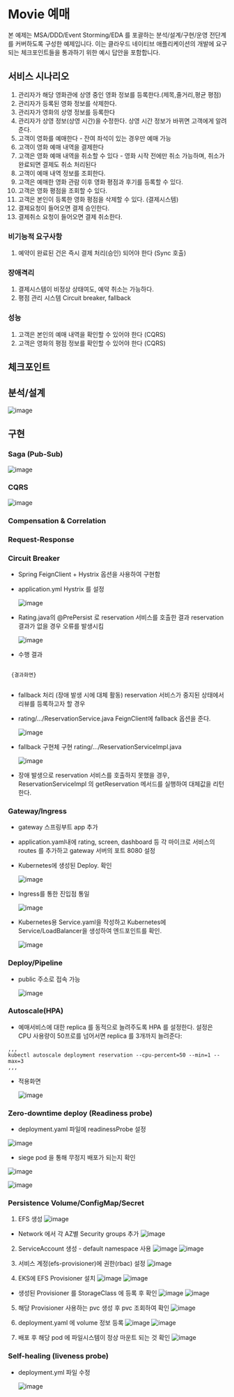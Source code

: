 # Movie 예매

본 예제는 MSA/DDD/Event Storming/EDA 를 포괄하는 분석/설계/구현/운영 전단계를 커버하도록 구성한 예제입니다. 이는 클라우드 네이티브 애플리케이션의 개발에 요구되는 체크포인트들을 통과하기 위한 예시 답안을 포함합니다.



## 서비스 시나리오
1. 관리자가 해당 영화관에 상영 중인 영화 정보를 등록한다.(제목,줄거리,평균 평점)
3. 관리자가 등록된 영화 정보를 삭제한다.
4. 관리자가 영화의 상영 정보를 등록한다
5. 관리자가 상영 정보(상영 시간)을 수정한다. 상영 시간 정보가 바뀌면 고객에게 알려준다.
1. 고객이 영화를 예매한다 - 잔여 좌석이 있는 경우만 예매 가능
4. 고객이 영화 예매 내역을 결제한다
5. 고객은 영화 예매 내역을 취소할 수 있다 - 영화 시작 전에만 취소 가능하며, 취소가 완료되면 결제도 취소 처리된다
7. 고객이 예매 내역 정보를 조회한다.
8. 고객은 예매한 영화 관람 이후 영화 평점과 후기를 등록할 수 있다.
9. 고객은 영화 평점을 조회할 수 있다.
10. 고객은 본인이 등록한 영화 평점을 삭제할 수 있다.
(결제시스템)
1. 결제요청이 들어오면 결제 승인한다.
2. 결제취소 요청이 들어오면 결제 취소한다.


### 비기능적 요구사항
1. 예약이 완료된 건은 즉시 결제 처리(승인) 되어야 한다 (Sync 호출)

### 장애격리
1. 결제시스템이 비정상 상태여도, 예약 취소는 가능하다.
2. 평점 관리 시스템 Circuit  breaker, fallback 

### 성능
1. 고객은 본인의 예매 내역을 확인할 수 있어야 한다 (CQRS)
2. 고객은 영화의 평점 정보를 확인할 수 있어야 한다 (CQRS)



## 체크포인트

## 분석/설계

![image](https://user-images.githubusercontent.com/49747084/209963026-96c742a1-2a77-45a2-994d-388f366345d5.png)


## 구현

### Saga (Pub-Sub)
![image](https://user-images.githubusercontent.com/117365912/210039670-89cdb013-4185-450f-a696-1b0b93d8f166.png)


### CQRS
![image](https://user-images.githubusercontent.com/117365912/210039618-945de9e4-1659-49b8-9d45-de45b08643ab.png)

### Compensation & Correlation
### Request-Response


### Circuit Breaker
- Spring FeignClient + Hystrix 옵션을 사용하여 구현함
- application.yml Hystrix 를 설정

  ![image](https://user-images.githubusercontent.com/117143880/210035409-182c3ea2-533a-4246-a04e-23b96ff1281a.png)

- Rating.java의 @PrePersist 로
reservation 서비스를 호출한 결과
reservation 결과가 없을 경우 오류를 발생시킴

  ![image](https://user-images.githubusercontent.com/117143880/210035244-d763ac80-4350-434b-88e1-e4b8f08a3990.png)

 - 수행 결과
 <pre><code>
 {결과화면}
 </code></pre>
 
 - fallback 처리 (장애 발생 시에 대체 활동)
   reservation 서비스가 중지된 상태에서 리뷰를 등록하고자 할 경우
 - rating/.../ReservationService.java FeignClient에 fallback 옵션을 준다.
 
   ![image](https://user-images.githubusercontent.com/117143880/210034593-be5ee7a0-3fa2-48cf-8575-0bf38cf57691.png)
 - fallback 구현체 구현
   rating/.../ReservationServiceImpl.java
   
   ![image](https://user-images.githubusercontent.com/117143880/210034905-08d3dbc5-530b-408f-b414-234dc2f9526a.png)
 - 장애 발생으로 reservation 서비스를 호출하지 못했을 경우, ReservationServiceImpl 의 getReservation 메서드를 실행하여 대체값을 리턴한다.
 

### Gateway/Ingress
- gateway 스프링부트 app 추가
- application.yaml내에 rating, screen, dashboard 등 각 마이크로 서비스의 routes 를 추가하고 gateway 서버의 포트 8080 설정
- Kubernetes에 생성된 Deploy. 확인

  ![image](https://user-images.githubusercontent.com/117143880/210031686-33985e23-4158-4ad5-82be-45a722f613bb.png)

- Ingress를 통한 진입점 통일

  ![image](https://user-images.githubusercontent.com/117143880/210032858-20741d7b-1d1a-47d6-9547-8c1b921ef763.png)

- Kubernetes용 Service.yaml을 작성하고 Kubernetes에 Service/LoadBalancer을 생성하여 엔드포인트를 확인.

  ![image](https://user-images.githubusercontent.com/117143880/210031800-dbaa3153-e087-4e8e-a652-857cb4e40510.png)


### Deploy/Pipeline
- public 주소로 접속 가능

  ![image](https://user-images.githubusercontent.com/117143880/210031960-56073ac2-f484-4805-abfd-b979a7dfbfba.png)


### Autoscale(HPA)
- 예매서비스에 대한 replica 를 동적으로 늘려주도록 HPA 를 설정한다. 설정은 CPU 사용량이 50프로를 넘어서면 replica 를 3개까지 늘려준다:
<pre><code>,,,
kubectl autoscale deployment reservation --cpu-percent=50 --min=1 --max=3
,,,
</code></pre>
- 적용화면

  ![image](https://user-images.githubusercontent.com/117143880/210032616-e95eee4c-c136-4a2e-b327-13b5d1c6531a.png)


### Zero-downtime deploy (Readiness probe)
- deployment.yaml 파일에 readinessProbe 설정

![image](https://user-images.githubusercontent.com/117251587/210034003-7b99130a-7ee3-4a71-bcfc-d6866c511eff.JPG)


- siege pod 을 통해 무정지 배포가 되는지 확인

![image](https://user-images.githubusercontent.com/117251587/210034009-78859fe1-4970-4a8f-8f35-87742f180767.JPG)

![image](https://user-images.githubusercontent.com/117251587/210034371-2065a5ab-90c8-4828-a482-2aa0e845ce08.png)


### Persistence Volume/ConfigMap/Secret
 1. EFS 생성
  ![image](https://user-images.githubusercontent.com/49747084/210037806-42f1c94e-abe9-45c4-9e5c-c124c5e1bb21.png)
  - Network 에서 각 AZ별 Security groups 추가
  ![image](https://user-images.githubusercontent.com/49747084/210037842-2ad25cc6-30d4-43bd-8d33-5591d5fb1627.png)

 2. ServiceAccount 생성 - default namespace 사용
  ![image](https://user-images.githubusercontent.com/49747084/210037938-282eb6a1-2cd1-4d68-b7e8-5cda0e819e97.png)
  ![image](https://user-images.githubusercontent.com/49747084/210038010-7421b7cb-f3d4-4ef2-b63a-379d33befcad.png)

 3. 서비스 계정(efs-provisioner)에 권한(rbac) 설정
  ![image](https://user-images.githubusercontent.com/49747084/210038122-86a71c9e-e04d-452f-9b7d-e5ab9dd5a325.png)

 4.  EKS에 EFS Provisioner 설치
  ![image](https://user-images.githubusercontent.com/49747084/210038907-609bf464-a8e4-4ac4-9894-7bc11582331a.png)
  ![image](https://user-images.githubusercontent.com/49747084/210038972-9a73574d-1f4b-4de8-ae9e-33459de50ec9.png)

   - 생성된 Provisioner 를 StorageClass 에 등록 후 확인
   ![image](https://user-images.githubusercontent.com/49747084/210039004-ca1d25c4-ad74-4217-9e73-4e223acb3b05.png)
   ![image](https://user-images.githubusercontent.com/49747084/210039091-4b70c70c-fe5b-4f68-a5e6-225af00f5925.png)

 5. 해당 Provisioner 사용하는 pvc 생성 후 pvc 조회하여 확인
  ![image](https://user-images.githubusercontent.com/49747084/210039179-1bff8e96-5ea4-4976-b218-fb72d4a29805.png)

 6. deployment.yaml 에 volume 정보 등록
  ![image](https://user-images.githubusercontent.com/49747084/210039235-a78b8c67-fdbb-4a11-9bb0-4bf612b76c79.png)
  ![image](https://user-images.githubusercontent.com/49747084/210039277-f20fcaee-df2e-4222-8603-ddfd44135b04.png)

 7. 배포 후 해당 pod 에 파일시스템이 정상 마운트 되는 것 확인
  ![image](https://user-images.githubusercontent.com/49747084/210039374-6a976534-e3f4-49fe-9408-a35351ccd422.png)




### Self-healing (liveness probe)
- deployment.yml 파일 수정

  ![image](https://user-images.githubusercontent.com/117143880/210034409-a88f8aa7-f52c-4d72-b24a-320c002ed4b8.png)


